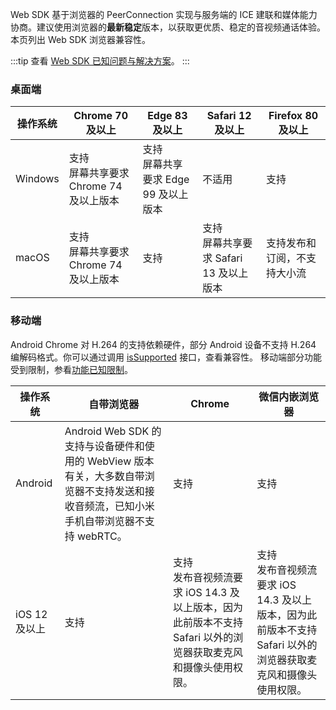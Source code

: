 Web SDK 基于浏览器的 PeerConnection 实现与服务端的 ICE 建联和媒体能力协商。建议使用浏览器的**最新稳定**版本，以获取更优质、稳定的音视频通话体验。本页列出 Web SDK 浏览器兼容性。

:::tip
查看 [Web SDK 已知问题与解决方案](177879)。
:::

### **桌面端**

| 操作系统 | Chrome 70 及以上 |  Edge 83 及以上 | Safari 12 及以上 |Firefox 80 及以上 | 
| -- | -- | -- | -- | -- |
|Windows  | 支持<br>屏幕共享要求 Chrome 74 及以上版本  | 支持<br>屏幕共享要求 Edge 99 及以上版本 | 不适用 | 支持 |
|macOS  | 支持<br>屏幕共享要求 Chrome 74 及以上版本 |支持 | 支持<br>屏幕共享要求 Safari 13 及以上版本 | 支持发布和订阅，不支持大小流 | 



### 移动端
Android Chrome 对 H.264 的支持依赖硬件，部分 Android 设备不支持 H.264 编解码格式。你可以通过调用 [isSupported](Web-api.md#issupported) 接口，查看兼容性。
移动端部分功能受到限制，参看[功能已知限制](177879.md#功能已知限制)。

| 操作系统 | 自带浏览器 |  Chrome |微信内嵌浏览器|
| -- | -- | -- | -- |
|Android  | Android Web SDK 的支持与设备硬件和使用的 WebView 版本有关，大多数自带浏览器不支持发送和接收音频流，已知小米手机自带浏览器不支持 webRTC。 | 支持 |  支持 | 
|iOS 12 及以上  | 支持 | 支持<br>发布音视频流要求 iOS 14.3 及以上版本，因为此前版本不支持 Safari 以外的浏览器获取麦克风和摄像头使用权限。 |  支持<br>发布音视频流要求 iOS 14.3 及以上版本，因为此前版本不支持 Safari 以外的浏览器获取麦克风和摄像头使用权限。|